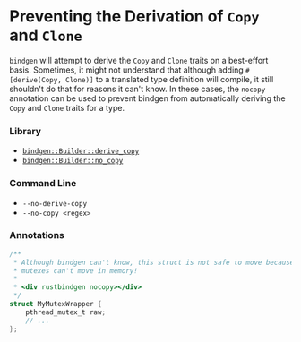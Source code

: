 # Preventing the Derivation of `Copy` and `Clone`

`bindgen` will attempt to derive the `Copy` and `Clone` traits on a best-effort
basis. Sometimes, it might not understand that although adding `#[derive(Copy,
Clone)]` to a translated type definition will compile, it still shouldn't do
that for reasons it can't know. In these cases, the `nocopy` annotation can be
used to prevent bindgen from automatically deriving the `Copy` and `Clone`
traits for a type.

### Library

* [`bindgen::Builder::derive_copy`](https://docs.rs/bindgen/latest/bindgen/struct.Builder.html#method.derive_copy)
* [`bindgen::Builder::no_copy`](https://docs.rs/bindgen/latest/bindgen/struct.Builder.html#method.no_copy)

### Command Line

* `--no-derive-copy`
* `--no-copy <regex>`

### Annotations

```c
/**
 * Although bindgen can't know, this struct is not safe to move because pthread
 * mutexes can't move in memory!
 *
 * <div rustbindgen nocopy></div>
 */
struct MyMutexWrapper {
    pthread_mutex_t raw;
    // ...
};
```
